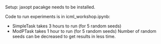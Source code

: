 Setup: jaxopt pacakge needs to be installed.

Code to run experiments is in icml_workshop.ipynb:
- SimpleTask takes 3 hours to run (for 5 random seeds)
- ModPTask takes 1 hour to run (for 5 random seeds)
Number of random seeds can be decreased to get results in less time.
